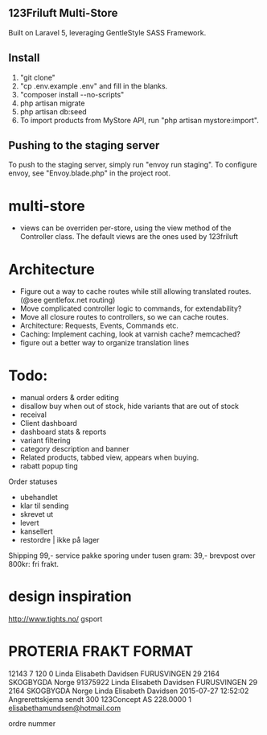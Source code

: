 ## 123Friluft Multi-Store
Built on Laravel 5, leveraging GentleStyle SASS Framework.

## Install

1. "git clone"
2. "cp .env.example .env" and fill in the blanks.
3. "composer install --no-scripts"
4. php artisan migrate
5. php artisan db:seed
8. To import products from MyStore API, run "php artisan mystore:import".


## Pushing to the staging server
To push to the staging server, simply run "envoy run staging".
To configure envoy, see "Envoy.blade.php" in the project root.


# multi-store
- views can be overriden per-store, using the view method of the Controller class. The default views are the ones used by 123friluft


# Architecture
- Figure out a way to cache routes while still allowing translated routes. (@see gentlefox.net routing)
- Move complicated controller logic to commands, for extendability?
- Move all closure routes to controllers, so we can cache routes.
- Architecture: Requests, Events, Commands etc.
- Caching: Implement caching, look at varnish cache? memcached?
- figure out a better way to organize translation lines


# Todo:
- manual orders & order editing
- disallow buy when out of stock, hide variants that are out of stock
- receival
- Client dashboard
- dashboard stats & reports
- variant filtering
- category description and banner
- Related products, tabbed view, appears when buying.
- rabatt popup ting


Order statuses
- ubehandlet
- klar til sending
- skrevet ut
- levert
- kansellert
- restordre | ikke på lager

Shipping
99,- service pakke sporing
under tusen gram: 39,- brevpost
over 800kr: fri frakt.

# design inspiration
http://www.tights.no/
gsport


# PROTERIA FRAKT FORMAT
12143 7 120 0 Linda Elisabeth Davidsen FURUSVINGEN 29 2164 SKOGBYGDA Norge 91375922 Linda Elisabeth Davidsen FURUSVINGEN 29 2164 SKOGBYGDA Norge Linda Elisabeth Davidsen 2015-07-27 12:52:02 Angrerettskjema sendt 300 123Concept AS 228.0000 1 elisabethamundsen@hotmail.com

ordre nummer
